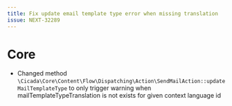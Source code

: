 ```yaml
---
title: Fix update email template type error when missing translation
issue: NEXT-32289
---
```

# Core
* Changed method `\Cicada\Core\Content\Flow\Dispatching\Action\SendMailAction::updateMailTemplateType` to only trigger warning when mailTemplateTypeTranslation is not exists for given context language id
